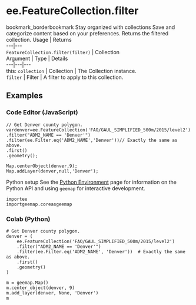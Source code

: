  
#  ee.FeatureCollection.filter
bookmark_borderbookmark Stay organized with collections  Save and categorize content based on your preferences. 
Returns the filtered collection.
Usage | Returns  
---|---  
`FeatureCollection.filter(filter)` | Collection  
Argument | Type | Details  
---|---|---  
this: `collection` | Collection | The Collection instance.  
`filter` | Filter | A filter to apply to this collection.  
## Examples
### Code Editor (JavaScript)
```
// Get Denver county polygon.
vardenver=ee.FeatureCollection('FAO/GAUL_SIMPLIFIED_500m/2015/level2')
.filter("ADM2_NAME == 'Denver'")
.filter(ee.Filter.eq('ADM2_NAME','Denver'))// Exactly the same as above.
.first()
.geometry();

Map.centerObject(denver,9);
Map.addLayer(denver,null,'Denver');
```

Python setup
See the [ Python Environment](https://developers.google.com/earth-engine/guides/python_install) page for information on the Python API and using `geemap` for interactive development.
```
importee
importgeemap.coreasgeemap
```

### Colab (Python)
```
# Get Denver county polygon.
denver = (
    ee.FeatureCollection('FAO/GAUL_SIMPLIFIED_500m/2015/level2')
    .filter("ADM2_NAME == 'Denver'")
    .filter(ee.Filter.eq('ADM2_NAME', 'Denver'))  # Exactly the same as above.
    .first()
    .geometry()
)

m = geemap.Map()
m.center_object(denver, 9)
m.add_layer(denver, None, 'Denver')
m
```

